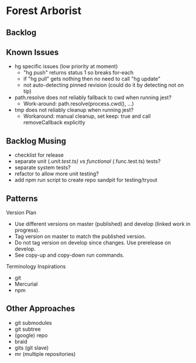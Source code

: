 # Forest Arborist

## Backlog

## Known Issues

- hg specific issues (low priority at moment)
    - "hg push" returns status 1 so breaks for-each
    - if "hg pull" gets nothing then no need to call "hg update"
    - not auto-detecting pinned revision (could do it by detecting not on tip)
- path.resolve does not reliably fallback to cwd when running jest?
    - Work-around: path.resolve(process.cwd(), ...)
- tmp does not reliably cleanup when running jest?
    - Workaround: manual cleanup, set keep: true and call removeCallback explicitly

## Backlog Musing

- checklist for release
- separate unit (*.unit.test.ts) vs functional (*.func.test.ts) tests?
- separate system tests?
- refactor to allow more unit testing?
- add npm run script to create repo sandpit for testing/tryout

## Patterns

Version Plan

- Use different versions on master (published) and develop (linked work in progress).
- Tag version on master to match the published version.
- Do not tag version on develop since changes. Use prerelease on develop.
- See copy-up and copy-down run commands.

Terminology Inspirations

- git
- Mercurial
- npm

## Other Approaches

- git submodules
- git subtree
- (google) repo
- braid
- gits (git slave)
- mr (multiple repositories)
